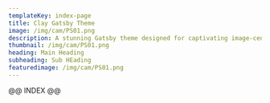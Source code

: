 ```yaml
---
templateKey: index-page
title: Clay Gatsby Theme 
image: /img/cam/PS01.png
description: A stunning Gatsby theme designed for captivating image-centric websites, perfect for photographers, portfolios, and blogs.
thumbnail: /img/cam/PS01.png
heading: Main Heading
subheading: Sub HEading
featuredimage: /img/cam/PS01.png
---
```





@@ INDEX  @@